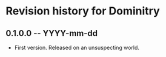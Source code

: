 # Revision history for Dominitry

## 0.1.0.0  -- YYYY-mm-dd

* First version. Released on an unsuspecting world.
